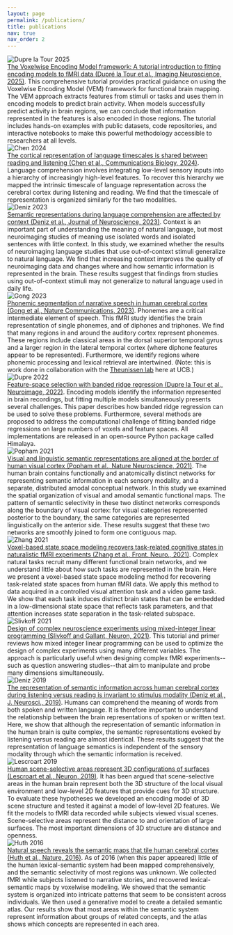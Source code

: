 ```yaml
---
layout: page
permalink: /publications/
title: publications
nav: true
nav_order: 2
---
```


<div class="publication-entry">
  <div class="publication-image">
    <img src="{{ '/assets/img/papers/DuprelaTour.T.2025.jpg' | relative_url }}" alt="Dupre la Tour 2025" class="img-fluid">
  </div>
  <div class="publication-info">
    <a href="https://doi.org/10.1162/imag_a_00575">The Voxelwise Encoding Model framework: A tutorial introduction to fitting encoding models to fMRI data (Dupré la Tour et al., Imaging Neuroscience, 2025)</a>. This comprehensive tutorial provides practical guidance on using the Voxelwise Encoding Model (VEM) framework for functional brain mapping. The VEM approach extracts features from stimuli or tasks and uses them in encoding models to predict brain activity. When models successfully predict activity in brain regions, we can conclude that information represented in the features is also encoded in those regions. The tutorial includes hands-on examples with public datasets, code repositories, and interactive notebooks to make this powerful methodology accessible to researchers at all levels.
  </div>
</div>

<div class="publication-entry">
  <div class="publication-image">
    <img src="{{ '/assets/img/papers/Chen.etal.2024.jpg' | relative_url }}" alt="Chen 2024" class="img-fluid">
  </div>
  <div class="publication-info">
    <a href="https://www.nature.com/articles/s42003-024-05909-z.pdf">The cortical representation of language timescales is shared between reading and listening (Chen et al., Communications Biology, 2024)</a>. Language comprehension involves integrating low-level sensory inputs into a hierarchy of increasingly high-level features. To recover this hierarchy we mapped the intrinsic timescale of language representation across the cerebral cortex during listening and reading. We find that the timescale of representation is organized similarly for the two modalities.
  </div>
</div>

<div class="publication-entry">
  <div class="publication-image">
    <img src="{{ '/assets/img/papers/Deniz.F.2023.jpg' | relative_url }}" alt="Deniz 2023" class="img-fluid">
  </div>
  <div class="publication-info">
    <a href="https://www.jneurosci.org/content/jneuro/43/17/3144.full.pdf">Semantic representations during language comprehension are affected by context (Deniz et al., Journal of Neuroscience, 2023)</a>. Context is an important part of understanding the meaning of natural language, but most neuroimaging studies of meaning use isolated words and isolated sentences with little context. In this study, we examined whether the results of neuroimaging language studies that use out-of-context stimuli generalize to natural language. We find that increasing context improves the quality of neuroimaging data and changes where and how semantic information is represented in the brain. These results suggest that findings from studies using out-of-context stimuli may not generalize to natural language used in daily life.
  </div>
</div>

<div class="publication-entry">
  <div class="publication-image">
    <img src="{{ '/assets/img/papers/Gong.X.etal.2023.jpg' | relative_url }}" alt="Gong 2023" class="img-fluid">
  </div>
  <div class="publication-info">
    <a href="https://www.nature.com/articles/s41467-023-39872-w.pdf">Phonemic segmentation of narrative speech in human cerebral cortex (Gong et al., Nature Communications, 2023)</a>. Phonemes are a critical intermediate element of speech. This fMRI study identifies the brain representation of single phonemes, and of diphones and triphones. We find that many regions in and around the auditory cortex represent phonemes. These regions include classical areas in the dorsal superior temporal gyrus and a larger region in the lateral temporal cortex (where diphone features appear to be represented). Furthermore, we identify regions where phonemic processing and lexical retrieval are intertwined. (Note: this is work done in collaboration with the <a href="http://theunissen.berkeley.edu/">Theunissen lab</a> here at UCB.)
  </div>
</div>

<div class="publication-entry">
  <div class="publication-image">
    <img src="{{ '/assets/img/papers/DuprelaTour.T.2022.jpg' | relative_url }}" alt="Dupre 2022" class="img-fluid">
  </div>
  <div class="publication-info">
    <a href="https://www.sciencedirect.com/science/article/pii/S1053811922008497">Feature-space selection with banded ridge regression (Dupre la Tour et al., Neuroimage, 2022)</a>. Encoding models identify the information represented in brain recordings, but fitting multiple models simultaneously presents several challenges. This paper describes how banded ridge regression can be used to solve these problems. Furthermore, several methods are proposed to address the computational challenge of fitting banded ridge regressions on large numbers of voxels and feature spaces. All implementations are released in an open-source Python package called Himalaya.
  </div>
</div>

<div class="publication-entry">
  <div class="publication-image">
    <img src="{{ '/assets/img/papers/Popham.S.2021.jpg' | relative_url }}" alt="Popham 2021" class="img-fluid">
  </div>
  <div class="publication-info">
    <a href="https://drive.google.com/file/d/1_CcPfViYAUQFD2HxdneEzSrmBwjd-QkJ/view">Visual and linguistic semantic representations are aligned at the border of human visual cortex (Popham et al., Nature Neuroscience, 2021)</a>. The human brain contains functionally and anatomically distinct networks for representing semantic information in each sensory modality, and a separate, distributed amodal conceptual network. In this study we examined the spatial organization of visual and amodal semantic functional maps. The pattern of semantic selectivity in these two distinct networks corresponds along the boundary of visual cortex: for visual categories represented posterior to the boundary, the same categories are represented linguistically on the anterior side. These results suggest that these two networks are smoothly joined to form one contiguous map.
  </div>
</div>

<div class="publication-entry">
  <div class="publication-image">
    <img src="{{ '/assets/img/papers/Zhang.T.2021.jpg' | relative_url }}" alt="Zhang 2021" class="img-fluid">
  </div>
  <div class="publication-info">
    <a href="https://www.frontiersin.org/articles/10.3389/fnins.2020.565976/full">Voxel-based state space modeling recovers task-related cognitive states in naturalistic fMRI experiments (Zhang et al., Front. Neuro., 2021)</a>. Complex natural tasks recruit many different functional brain networks, and we understand little about how such tasks are represented in the brain. Here we present a voxel-based state space modeling method for recovering task-related state spaces from human fMRI data. We apply this method to data acquired in a controlled visual attention task and a video game task. We show that each task induces distinct brain states that can be embedded in a low-dimensional state space that reflects task parameters, and that attention increases state separation in the task-related subspace.
  </div>
</div>

<div class="publication-entry">
  <div class="publication-image">
    <img src="{{ '/assets/img/papers/Slivkoff.S.2021.jpg' | relative_url }}" alt="Slivkoff 2021" class="img-fluid">
  </div>
  <div class="publication-info">
    <a href="https://www.cell.com/neuron/pdf/S0896-6273(21)00119-7.pdf">Design of complex neuroscience experiments using mixed-integer linear programming (Slivkoff and Gallant, Neuron, 2021)</a>. This tutorial and primer reviews how mixed integer linear programming can be used to optimize the design of complex experiments using many different variables. The approach is particularly useful when designing complex fMRI experiments--such as question answering studies--that aim to manipulate and probe many dimensions simultaneously.
  </div>
</div>

<div class="publication-entry">
  <div class="publication-image">
    <img src="{{ '/assets/img/papers/Deniz.F.2019.jpg' | relative_url }}" alt="Deniz 2019" class="img-fluid">
  </div>
  <div class="publication-info">
    <a href="https://www.jneurosci.org/content/39/39/7722">The representation of semantic information across human cerebral cortex during listening versus reading is invariant to stimulus modality (Deniz et al., J. Neurosci., 2019)</a>. Humans can comprehend the meaning of words from both spoken and written language. It is therefore important to understand the relationship between the brain representations of spoken or written text. Here, we show that although the representation of semantic information in the human brain is quite complex, the semantic representations evoked by listening versus reading are almost identical. These results suggest that the representation of language semantics is independent of the sensory modality through which the semantic information is received.
  </div>
</div>

<div class="publication-entry">
  <div class="publication-image">
    <img src="{{ '/assets/img/papers/Lescroart.M.2019.jpg' | relative_url }}" alt="Lescroart 2019" class="img-fluid">
  </div>
  <div class="publication-info">
    <a href="https://www.ncbi.nlm.nih.gov/pmc/articles/PMC4852309">Human scene-selective areas represent 3D configurations of surfaces (Lescroart et al., Neuron, 2019)</a>. It has been argued that scene-selective areas in the human brain represent both the 3D structure of the local visual environment and low-level 2D features that provide cues for 3D structure. To evaluate these hypotheses we developed an encoding model of 3D scene structure and tested it against a model of low-level 2D features. We fit the models to fMRI data recorded while subjects viewed visual scenes. Scene-selective areas represent the distance to and orientation of large surfaces. The most important dimensions of 3D structure are distance and openness.
  </div>
</div>

<div class="publication-entry">
  <div class="publication-image">
    <img src="{{ '/assets/img/papers/Huth.A.2016.jpg' | relative_url }}" alt="Huth 2016" class="img-fluid">
  </div>
  <div class="publication-info">
    <a href="https://www.ncbi.nlm.nih.gov/pmc/articles/PMC4852309/">Natural speech reveals the semantic maps that tile human cerebral cortex (Huth et al., Nature, 2016)</a>. As of 2016 (when this paper appeared) little of the human lexical-semantic system had been mapped comprehensively, and the semantic selectivity of most regions was unknown. We collected fMRI while subjects listened to narrative stories, and recovered lexical-semantic maps by voxelwise modeling. We showed that the semantic system is organized into intricate patterns that seem to be consistent across individuals. We then used a generative model to create a detailed semantic atlas. Our results show that most areas within the semantic system represent information about groups of related concepts, and the atlas shows which concepts are represented in each area.
  </div>
</div>
